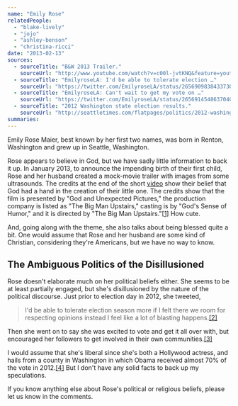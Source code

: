 ```yaml
---
name: "Emily Rose"
relatedPeople:
  - "blake-lively"
  - "jojo"
  - "ashley-benson"
  - "christina-ricci"
date: "2013-02-13"
sources:
  - sourceTitle: "B&W 2013 Trailer."
    sourceUrl: "http://www.youtube.com/watch?v=c00l-jvtKNQ&feature=youtu.be"
  - sourceTitle: "EmilyroseLA: I'd be able to tolerate election …"
    sourceUrl: "https://twitter.com/EmilyroseLA/status/265690983843373056"
  - sourceTitle: "EmilyroseLA: Can't wait to get my vote on …"
    sourceUrl: "https://twitter.com/EmilyroseLA/status/265691454863704064"
  - sourceTitle: "2012 Washington state election results."
    sourceUrl: "http://seattletimes.com/flatpages/politics/2012-washington-election-results.html"
summaries:
---
```


Emily Rose Maier, best known by her first two names, was born in Renton, Washington and grew up in Seattle, Washington.

Rose appears to believe in God, but we have sadly little information to back it up. In January 2013, to announce the impending birth of their first child, Rose and her husband created a mock-movie trailer with images from some ultrasounds. The credits at the end of the short [video](http://www.youtube.com/watch?v=c00l-jvtKNQ&feature=youtu.be) show their belief that God had a hand in the creation of their little one. The credits show that the film is presented by "God and Unexpected Pictures," the production company is listed as "The Big Man Upstairs," casting is by "God's Sense of Humor," and it is directed by "The Big Man Upstairs."<a class="source-citation" href="#http%3A%2F%2Fwww.youtube.com%2Fwatch%3Fv%3Dc00l-jvtKNQ%26feature%3Dyoutu.be" title="B&amp;W 2013 Trailer.">[1]</a> How cute.

And, going along with the theme, she also talks about being blessed quite a bit. One would assume that Rose and her husband are some kind of Christian, considering they're Americans, but we have no way to know.


## The Ambiguous Politics of the Disillusioned

Rose doesn't elaborate much on her political beliefs either. She seems to be at least partially engaged, but she's disillusioned by the nature of the political discourse. Just prior to election day in 2012, she tweeted,

>I'd be able to tolerate election season more if I felt there we room for respecting opinions instead I feel like a lot of blasting happens.<a class="source-citation" href="#https%3A%2F%2Ftwitter.com%2FEmilyroseLA%2Fstatus%2F265690983843373056" title="EmilyroseLA: I&apos;d be able to tolerate election …">[2]</a>

Then she went on to say she was excited to vote and get it all over with, but encouraged her followers to get involved in their own communities.<a class="source-citation" href="#https%3A%2F%2Ftwitter.com%2FEmilyroseLA%2Fstatus%2F265691454863704064" title="EmilyroseLA: Can&apos;t wait to get my vote on …">[3]</a>

I would assume that she's liberal since she's both a Hollywood actress, and hails from a county in Washington in which Obama received almost 70% of the vote in 2012.<a class="source-citation" href="#http%3A%2F%2Fseattletimes.com%2Fflatpages%2Fpolitics%2F2012-washington-election-results.html" title="2012 Washington state election results.">[4]</a> But I don't have any solid facts to back up my speculations.

If you know anything else about Rose's political or religious beliefs, please let us know in the comments.